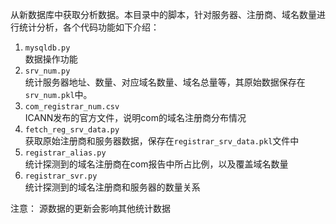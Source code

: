 从新数据库中获取分析数据。本目录中的脚本，针对服务器、注册商、域名数量进行统计分析，各个代码功能如下介绍：

1. `mysqldb.py`  
数据操作功能
2. `srv_num.py`  
统计服务器地址、数量、对应域名数量、域名总量等，其原始数据保存在`srv_num.pkl`中。
3. `com_registrar_num.csv`  
ICANN发布的官方文件，说明com的域名注册商分布情况
4. `fetch_reg_srv_data.py`  
获取原始注册商和服务器数据，保存在`registrar_srv_data.pkl`文件中
5. `registrar_alias.py`  
统计探测到的域名注册商在com报告中所占比例，以及覆盖域名数量
6. `registrar_svr.py`  
统计探测到的域名注册商和服务器的数量关系



注意： 源数据的更新会影响其他统计数据